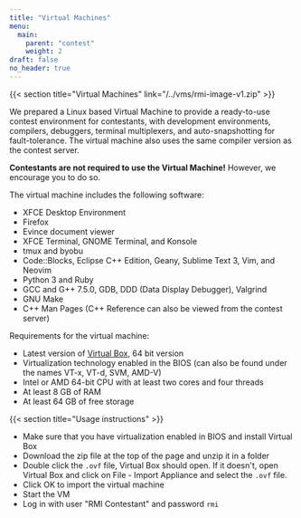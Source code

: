 ```yaml
---
title: "Virtual Machines"
menu:
  main:
    parent: "contest"
    weight: 2
draft: false
no_header: true
---
```


{{< section title="Virtual Machines" link="/../vms/rmi-image-v1.zip" >}}

We prepared a Linux based Virtual Machine to provide a ready-to-use contest environment for contestants, with development environments, compilers, debuggers,
terminal multiplexers, and auto-snapshotting for fault-tolerance. The virtual machine also uses the same compiler version as the contest server.

**Contestants are not required to use the Virtual Machine!** However, we encourage you to do so.

The virtual machine includes the following software:

* XFCE Desktop Environment
* Firefox
* Evince document viewer
* XFCE Terminal, GNOME Terminal, and Konsole
* tmux and byobu
* Code::Blocks, Eclipse C++ Edition, Geany, Sublime Text 3, Vim, and Neovim
* Python 3 and Ruby
* GCC and G++ 7.5.0, GDB, DDD (Data Display Debugger), Valgrind
* GNU Make
* C++ Man Pages (C++ Reference can also be viewed from the contest server)

Requirements for the virtual machine:

* Latest version of [Virtual Box](https://www.virtualbox.org/), 64 bit version
* Virtualization technology enabled in the BIOS (can also be found under the names VT-x, VT-d, SVM, AMD-V)
* Intel or AMD 64-bit CPU with at least two cores and four threads
* At least 8 GB of RAM
* At least 64 GB of free storage

{{< section title="Usage instructions" >}}

* Make sure that you have virtualization enabled in BIOS and install Virtual Box
* Download the zip file at the top of the page and unzip it in a folder
* Double click the `.ovf` file, Virtual Box should open. If it doesn't, open Virtual Box and click on File - Import Appliance and select the `.ovf` file.
* Click OK to import the virtual machine
* Start the VM
* Log in with user "RMI Contestant" and password `rmi`
